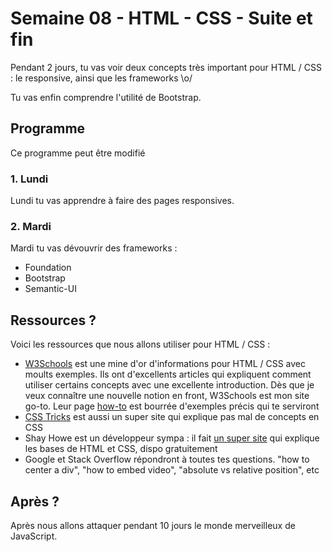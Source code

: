 # Semaine 08 - HTML - CSS - Suite et fin
Pendant 2 jours, tu vas voir deux concepts très important pour HTML / CSS : le responsive, ainsi que les frameworks \o/

Tu vas enfin comprendre l'utilité de Bootstrap.

## Programme
Ce programme peut être modifié

### 1. Lundi
Lundi tu vas apprendre à faire des pages responsives.

### 2. Mardi
Mardi tu vas dévouvrir des frameworks :

- Foundation
- Bootstrap
- Semantic-UI


## Ressources ?
Voici les ressources que nous allons utiliser pour HTML / CSS :

- [W3Schools](https://www.w3schools.com/) est une mine d'or d'informations pour HTML / CSS avec moults exemples. Ils ont d'excellents articles qui expliquent comment utiliser certains concepts avec une excellente introduction. Dès que je veux connaître une nouvelle notion en front, W3Schools est mon site go-to. Leur page [how-to](https://www.w3schools.com/howto/) est bourrée d'exemples précis qui te serviront
- [CSS Tricks](https://css-tricks.com/almanac/) est aussi un super site qui explique pas mal de concepts en CSS
- Shay Howe est un développeur sympa : il fait [un super site](http://learn.shayhowe.com/) qui explique les bases de HTML et CSS, dispo gratuitement
- Google et Stack Overflow répondront à toutes tes questions. "how to center a div", "how to embed video", "absolute vs relative position", etc


## Après ?
Après nous allons attaquer pendant 10 jours le monde merveilleux de JavaScript.

